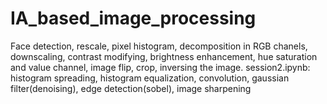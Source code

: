 # IA_based_image_processing
Face detection, rescale, pixel histogram, decomposition in RGB chanels, downscaling, contrast modifying, brightness enhancement, hue saturation and value channel, image flip, crop, inversing the image. session2.ipynb: histogram spreading, histogram equalization, convolution, gaussian filter(denoising), edge detection(sobel), image sharpening
